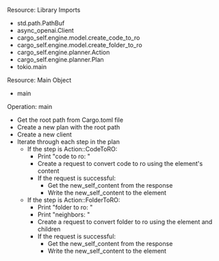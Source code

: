Resource: Library Imports
  - std.path.PathBuf
  - async_openai.Client
  - cargo_self.engine.model.create_code_to_ro
  - cargo_self.engine.model.create_folder_to_ro
  - cargo_self.engine.planner.Action
  - cargo_self.engine.planner.Plan
  - tokio.main

Resource: Main Object
  - main

Operation: main
  - Get the root path from Cargo.toml file
  - Create a new plan with the root path
  - Create a new client
  - Iterate through each step in the plan
    - If the step is Action::CodeToRO:
      - Print "code to ro: <element>"
      - Create a request to convert code to ro using the element's content
      - If the request is successful:
        - Get the new_self_content from the response
        - Write the new_self_content to the element
    - If the step is Action::FolderToRO:
      - Print "folder to ro: <element>"
      - Print "neighbors: <children>"
      - Create a request to convert folder to ro using the element and children
      - If the request is successful:
        - Get the new_self_content from the response
        - Write the new_self_content to the element